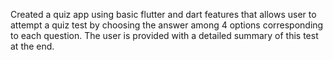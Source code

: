 Created a quiz app using basic flutter and dart features that allows user to attempt a quiz test by choosing the answer among 4 options corresponding to each question. The user is provided with a detailed summary of this test at the end.
